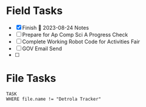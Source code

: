 # Field Tasks

- [x] Finish 🛫 2023-08-24 Notes
- [ ] Prepare for Ap Comp Sci A Progress Check
- [ ] Complete Working Robot Code for Activities Fair
- [ ] GOV Email Send
- [ ] 

# File Tasks
```dataview
TASK 
WHERE file.name != "Detrola Tracker"
```

